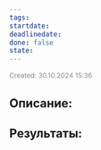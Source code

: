 ```yaml
---
tags: 
startdate: 
deadlinedate: 
done: false
state:
---
```

<span style="font-size:12px; color:#888888;">Created: 30.10.2024 15:36</span>

## Описание:


## Результаты:


